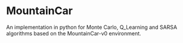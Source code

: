 # MountainCar
An implementation in python for Monte Carlo, Q_Learning and SARSA algorithms based on the MountainCar-v0 environment.
